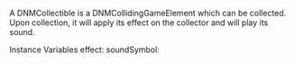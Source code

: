 A DNMCollectible is a DNMCollidingGameElement which can be collected. Upon collection, it will apply its effect on the collector and will play its sound. 

Instance Variables
	effect:		<DNMEffect>
	soundSymbol:		<Symbol>
